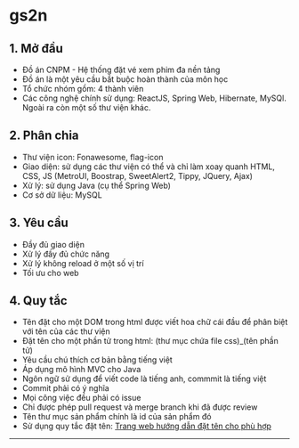 # gs2n
## 1. Mở đầu
- Đồ án CNPM - Hệ thống đặt vé xem phim đa nền tảng
- Đồ án là một yêu cầu bắt buộc hoàn thành của môn học
- Tổ chức nhóm gồm: 4 thành viên
- Các công nghệ chính sử dụng: ReactJS, Spring Web, Hibernate, MySQl. Ngoài ra còn một số thư viện khác.
## 2. Phân chia
- Thư viện icon: Fonawesome,  flag-icon
- Giao diện: sử dụng các thư viện có thể và chỉ làm xoay quanh HTML, CSS, JS (MetroUI, Boostrap, SweetAlert2, Tippy, JQuery, Ajax)
- Xử lý: sử dụng Java (cụ thể Spring Web)
- Cơ sở dữ liệu: MySQL
## 3. Yêu cầu
- Đầy đủ giao diện
- Xử lý đầy đủ chức năng
- Xử lý không reload ở một số vị trí
- Tối ưu cho web
## 4. Quy tắc
- Tên đặt cho một DOM trong html được viết hoa chữ cái đầu để phân biệt với tên của các thư viện
- Đặt tên cho một phần tử trong html: (thư mục chứa file css)_(tên phần tử)
- Yêu cầu chú thích cơ bản bằng tiếng việt
- Áp dụng mô hình MVC cho Java
- Ngôn ngữ sử dụng để viết code là tiếng anh, commmit là tiếng việt
- Commit phải có ý nghĩa
- Mọi công việc đều phải có issue
- Chỉ được phép pull request và merge branch khi đã được review
- Tên thư mục sản phẩm chính là id của sản phẩm đó
- Sử dụng quy tắc đặt tên: [Trang web hướng dẫn đặt tên cho phù hợp](https://viblo.asia/p/naming-rules-cac-quy-tac-vang-trong-lang-dat-ten-ByEZkMXE5Q0)

***

